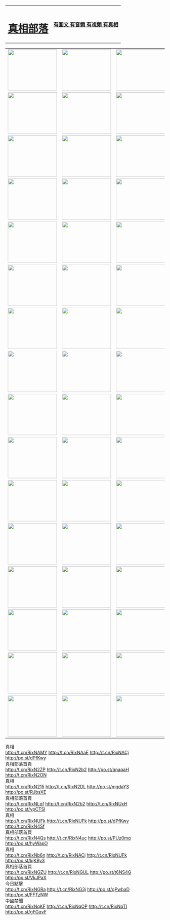 <table>
<tr>

<td>
	<H1><a href="http://208.chiemtinhviet.com/zx/">真相部落</a></H1>
</td>
<td>
	<H4><a href="http://208.chiemtinhviet.com/zx/">有圖文 有音頻 有視頻 有真相</a></H4>
</td>
</tr>

</table>
<table>
<tr>
	<td><a href="http://54.is-a-celticsfan.org/xtr/107/"><img  src ="http://54.is-a-celticsfan.org/pic/2017/02/107.jpg" width="155px" height="130px"></a></td>
	<td><a href="http://54.is-a-celticsfan.org/xtr/829/"><img src ="http://54.is-a-celticsfan.org/pic/2017/02/829.jpg" width="155px" height="130px"></a></td>
	<td><a href="http://54.is-a-celticsfan.org/xtr/69/"><img  src ="http://54.is-a-celticsfan.org/pic/2017/02/69.jpg" width="155px" height="130px"></a></td>
	<td><a href="http://54.is-a-celticsfan.org/xtr/99/"><img  src ="http://54.is-a-celticsfan.org/pic/2017/02/99.jpg" width="155px" height="130px"></a></td>
</tr>
<tr>
	<td><a href="http://54.is-a-celticsfan.org/xtr/40/"><img  src ="http://54.is-a-celticsfan.org/pic/2017/02/40.jpg" width="155px" height="130px"></a></td>
	<td><a href="http://54.is-a-celticsfan.org/xtr/20/"><img  src ="http://54.is-a-celticsfan.org/pic/2017/02/20.jpg" width="155px" height="130px"></a></td>
	<td><a href="http://54.is-a-celticsfan.org/xtr/81/"><img  src ="http://54.is-a-celticsfan.org/pic/2017/02/81.jpg" width="155px" height="130px"></a></td>
	<td><a href="http://54.is-a-celticsfan.org/xtr/2/"><img  src ="http://54.is-a-celticsfan.org/pic/2017/02/2.jpg" width="155px" height="130px"></a></td>
</tr>
<tr>
	<td><a href="http://54.is-a-celticsfan.org/xtr/86/"><img  src ="http://54.is-a-celticsfan.org/pic/2017/02/86.jpg" width="155px" height="130px"></a></td>
	<td><a href="http://54.is-a-celticsfan.org/xtr/109/"><img  src ="http://54.is-a-celticsfan.org/pic/2017/02/109.jpg" width="155px" height="130px"></a></td>
	<td><a href="http://54.is-a-celticsfan.org/xtr/1378/"><img  src ="http://54.is-a-celticsfan.org/pic/2017/02/1378.jpg" width="155px" height="130px"></a></td>
	<td><a href="http://54.is-a-celticsfan.org/xtr/57/"><img  src ="http://54.is-a-celticsfan.org/pic/2017/02/57.jpg" width="155px" height="130px"></a></td>
</tr>
<tr>
	<td><a href="http://54.is-a-celticsfan.org/xtr/1219/"><img  src ="http://54.is-a-celticsfan.org/pic/2017/02/1219.jpg" width="155px" height="130px"></a></td>
	<td><a href="http://54.is-a-celticsfan.org/xtr/1220/"><img  src ="http://54.is-a-celticsfan.org/pic/2017/02/1220.jpg" width="155px" height="130px"></a></td>
	<td><a href="http://54.is-a-celticsfan.org/xtr/1221/"><img  src ="http://54.is-a-celticsfan.org/pic/2017/02/1221.jpg" width="155px" height="130px"></a></td>
	<td><a href="http://54.is-a-celticsfan.org/xtr/51/"><img  src ="http://54.is-a-celticsfan.org/pic/2017/02/51.jpg" width="155px" height="130px"></a></td>
</tr>
<tr>
	<td><a href="http://54.is-a-celticsfan.org/xtr/1055/"><img  src ="http://54.is-a-celticsfan.org/pic/2017/02/1055.jpg" width="155px" height="130px"></a></td>
	<td><a href="http://54.is-a-celticsfan.org/xtr/611/"><img  src ="http://54.is-a-celticsfan.org/pic/2017/02/611.jpg" width="155px" height="130px"></a></td>
	<td><a href="http://54.is-a-celticsfan.org/xtr/1121/"><img  src ="http://54.is-a-celticsfan.org/pic/2017/02/1121.jpg" width="155px" height="130px"></a></td>
	<td><a href="http://54.is-a-celticsfan.org/xtr/610/"><img  src ="http://54.is-a-celticsfan.org/pic/2017/02/610.jpg" width="155px" height="130px"></a></td>
</tr>
<tr>
	<td><a href="http://54.is-a-celticsfan.org/xtr/1128/"><img  src ="http://54.is-a-celticsfan.org/pic/2017/02/1128.jpg" width="155px" height="130px"></a></td>
	<td><a href="http://54.is-a-celticsfan.org/xtr/1395/"><img  src ="http://54.is-a-celticsfan.org/pic/2017/02/1406.jpg" width="155px" height="130px"></a></td>
	<td><a href="http://54.is-a-celticsfan.org/xtr/1407/"><img  src ="http://54.is-a-celticsfan.org/pic/2017/02/1407.jpg" width="155px" height="130px"></a></td>
	<td><a href="http://54.is-a-celticsfan.org/xtr/934/"><img  src ="http://54.is-a-celticsfan.org/pic/2017/02/934.jpg" width="155px" height="130px"></a></td>
</tr>
<tr>
	<td><a href="http://54.is-a-celticsfan.org/xtr/641/"><img  src ="http://54.is-a-celticsfan.org/pic/2017/02/641.jpg" width="155px" height="130px"></a></td>
	<td><a href="http://54.is-a-celticsfan.org/xtr/949/"><img  src ="http://54.is-a-celticsfan.org/pic/2017/02/949.jpg" width="155px" height="130px"></a></td>
	<td><a href="http://54.is-a-celticsfan.org/xtr/112/"><img  src ="http://54.is-a-celticsfan.org/pic/2017/02/112.jpg" width="155px" height="130px"></a></td>
	<td><a href="http://54.is-a-celticsfan.org/xtr/812/"><img  src ="http://54.is-a-celticsfan.org/pic/2017/02/812.jpg" width="155px" height="130px"></a></td>
</tr>
<tr>
	<td><a href="http://54.is-a-celticsfan.org/xtr/103/"><img  src ="http://54.is-a-celticsfan.org/pic/2017/02/103.jpg" width="155px" height="130px"></a></td>
	<td><a href="http://54.is-a-celticsfan.org/xtr/3/"><img  src ="http://54.is-a-celticsfan.org/pic/2017/02/3.jpg" width="155px" height="130px"></a></td>
	<td><A HREF="http://54.is-a-celticsfan.org/mp4/zx/2015/11/Lkmtt.mp4" target="_blank" title="蓮開滿天庭"><img  src="http://54.is-a-celticsfan.org/pic/2015/11/Lkmtt3480_jssor.jpg"  width="155px" height="130px"></A></td>
	<td><A HREF="http://54.is-a-celticsfan.org/mp4/zx/2015/11/2013513.mp4" target="_blank" title="飛旋的法輪"><img  src="http://54.is-a-celticsfan.org/pic/2015/11/falun480_jssor.jpg"  width="155px" height="130px"></A></td>
</tr>
<tr>
	<td><A HREF="http://54.is-a-celticsfan.org/mp4/zx/2015/11/NYParade.mp4" target="_blank" title="2004年4月10日法輪功紐約大遊行"><img  src="http://54.is-a-celticsfan.org/pic/2015/11/nyparade480_jssor.jpg"  width="155px" height="130px"></A></td>
	<td><A HREF="http://54.is-a-celticsfan.org/mp4/news617/2015/05/WEB_s28093.mp4" target="_blank" title="2015年世界法輪大法日特別報導"><img  src="http://54.is-a-celticsfan.org/pic/2015/11/p6752711a666997037_jssor.jpg"  width="155px" height="130px"></A></td>
	<td><A HREF="http://54.is-a-celticsfan.org/mp4/news829/2015/11/30211_326650.mp4" target="_blank" title="滄州綁架案連審四天 民眾抹淚稱審好人"><img  src="http://54.is-a-celticsfan.org/pic/2015/11/changzhou2480_jssor.jpg"  width="155px" height="130px"></A></td>
	<td><A HREF="http://54.is-a-celticsfan.org/mp4/mhph/2015/10/changzhou.mp4" target="_blank" title="滄州真相--獅城血淚"><img  src="http://54.is-a-celticsfan.org/pic/2015/11/changzhou480_jssor.jpg"  width="155px" height="130px"></A></td>
</tr>
<tr>
	<td><A HREF="http://54.is-a-celticsfan.org/mp4/mhjd/mhjd_55.mp4" target="_blank" title="正義律師與無罪辯護"><img  src="http://54.is-a-celticsfan.org/pic/2015/11/wzbh480_jssor.jpg"  width="155px" height="130px"></A></td>
	<td><A HREF="http://54.is-a-celticsfan.org/mp4/zx/2015/11/layerkcs.mp4" target="_blank" title="中國的良心--高智晟律師"><img  src="http://54.is-a-celticsfan.org/pic/2015/11/layerkcs2480_jssor.jpg"  width="155px" height="130px"></A></td>
	<td><A HREF="http://54.is-a-celticsfan.org/mp4/mhph/2015/10/szxl.mp4" target="_blank" title="神州血淚--北京、大慶、廣東、哈爾濱"><img  src="http://54.is-a-celticsfan.org/pic/2015/11/szxl480_jssor.jpg"  width="155px" height="130px"></A></td>
	<td><A HREF="http://54.is-a-celticsfan.org/mp4/zx/2015/11/TangShanFFXS.mp4" target="_blank" title="真相紀錄片：鳳凰新生"><img  src="http://54.is-a-celticsfan.org/pic/2015/11/fhxs2480_jssor.jpg"  width="155px" height="130px"></A></td>
</tr>
<tr>
	<td><A HREF="http://54.is-a-celticsfan.org/mp4/zx/2015/11/jidong.mp4" target="_blank" title="冀東監獄的罪惡"><img  src="http://54.is-a-celticsfan.org/pic/2015/11/jidong480_jssor.jpg"  width="155px" height="130px"></A></td>
	<td><A HREF="http://54.is-a-celticsfan.org/mp4/mhph/2015/10/tangshan.mp4" target="_blank" title="鳳凰血淚"><img  src="http://54.is-a-celticsfan.org/pic/2015/11/tangshan480_jssor.jpg"  width="155px" height="130px"></A>
					</div></td>
	<td>	<A HREF="http://54.is-a-celticsfan.org/mp4/mhph/2015/10/zfxtzxl.mp4" target="_blank" title="政法系統罪行錄--唐山篇"><img  src="http://54.is-a-celticsfan.org/pic/2015/11/zfxtzxl480_jssor.jpg"  width="155px" height="130px"></A></td>
	<td><A HREF="http://54.is-a-celticsfan.org/mp4/mhph/2015/10/QDBG.mp4" target="_blank" title="青島悲歌"><img  src="http://54.is-a-celticsfan.org/pic/2015/10/qdbg2480_jssor.jpg"  width="155px" height="130px"></A></td>
</tr>
<tr>
	<td><A HREF="http://54.is-a-celticsfan.org/mp4/mhph/2015/10/huludao.mp4" target="_blank" title="葫蘆島永恆的見證"><img  src="http://54.is-a-celticsfan.org/pic/2015/10/huludao480_jssor.jpg"  width="155px" height="130px"></A></td>
	<td><A HREF="http://54.is-a-celticsfan.org/mp4/mhph/2015/10/qbzx.mp4" target="_blank" title="湖畔泉邊聽真相-濟南泉城的傳奇"><img  src="http://54.is-a-celticsfan.org/pic/2015/10/hupan480_jssor.jpg"  width="155px" height="130px"></A></td>
	<td><A HREF="http://54.is-a-celticsfan.org/mp4/mhph/2015/10/baoding_dvd_v2.mp4" target="_blank" title="燕趙悲歌"><img  src="http://54.is-a-celticsfan.org/pic/2015/10/yzbg480_jssor.jpg"  width="155px" height="130px"></A></td>
	<td><A HREF="http://54.is-a-celticsfan.org/mp4/zx/2015/11/meihuashi_complete_ED2.0.mp4" target="_blank" title="梅花詩完整版"><img  src="http://54.is-a-celticsfan.org/pic/2015/11/mhs480_jssor.jpg"  width="155px" height="130px"></A></td>
</tr>
<tr>
	<td><A HREF="http://54.is-a-celticsfan.org/mp4/zx/2015/11/fengbei512k.mp4" target="_blank" title="豐碑"><img  src="http://54.is-a-celticsfan.org/pic/2015/11/fongbei480_jssor.jpg"  width="155px" height="130px"></A></td>
	<td><A HREF="http://54.is-a-celticsfan.org/mp4/zx/2015/11/fytdxComplete.mp4" target="_blank" title="風雨天地行全集"><img  src="http://54.is-a-celticsfan.org/pic/2015/11/fytdxWhite480_jssor.jpg"  width="155px" height="130px"></A></td>
	<td><A HREF="http://54.is-a-celticsfan.org/mp4/zx/2015/11/JianZheng.mp4" target="_blank" title="見證"><img  src="http://54.is-a-celticsfan.org/pic/2015/11/witness480_jssor.jpg"  width="155px" height="130px"></A></td>
	<td><A HREF="http://54.is-a-celticsfan.org/mp4/mhph/2015/10/hcym.mp4" target="_blank" title="紅朝陰謀"><img  src="http://54.is-a-celticsfan.org/pic/2015/10/hcym480_jssor.jpg"  width="155px" height="130px"></A></td>
</tr>
<tr>
	<td><A HREF="http://54.is-a-celticsfan.org/mp4/zx/2015/11/zfzxPalV3.mp4" target="_blank" title="是自焚還是騙局"><img  src="http://54.is-a-celticsfan.org/pic/2015/11/zfzx4805_jssor.jpg"  width="155px" height="130px"></A></td>
	<td><A HREF="http://54.is-a-celticsfan.org/mp4/zx/2015/11/lsdspMsyTd.mp4" target="_blank" title="歷史的審判"><img  src="http://54.is-a-celticsfan.org/pic/2015/11/lsdsp480_jssor.jpg"  width="155px" height="130px"></A></td>
	<td><A HREF="http://54.is-a-celticsfan.org/mp4/news886/2015/11/concat886.mp4" target="_blank" title="一周全球控告江澤民"><img  src="http://54.is-a-celticsfan.org/pic/2015/11/news886480_jssor.jpg"  width="155px" height="130px"></A></td>
	<td><A HREF="http://54.is-a-celticsfan.org/mp4/news1378/2014/08/CQSD_s0_e4_v2_i0-CQSD_4-video.mp4" target="_blank" title="歐洲的抉擇"><img  src="http://54.is-a-celticsfan.org/pic/2015/11/p5143421a564166643-ss_jssor.jpg"  width="155px" height="130px"></A></td>
</tr>
<tr>
	<td><A HREF="http://54.is-a-celticsfan.org/mp4/zx/2015/11/hk20150720parade.mp4" target="_blank" title="港法輪功反迫害大遊行 大陸遊客震撼"><img  src="http://54.is-a-celticsfan.org/pic/2015/11/281098-ss_jssor.jpg"  width="155px" height="130px"></A></td>
	<td><A HREF="http://54.is-a-celticsfan.org/mp4/zx/2015/11/20150720hkParade512k.mp4" target="_blank" title="香港法輪功720遊行聲援訴江潮"><img  src="http://54.is-a-celticsfan.org/pic/2015/11/2015720parade480_jssor.jpg"  width="155px" height="130px"></A></td>
	<td><A HREF="http://54.is-a-celticsfan.org/mp4/zx/2015/11/hktdc512.mp4" target="_blank" title="香港退黨潮"><img  src="http://54.is-a-celticsfan.org/pic/2015/11/hktdc480_jssor.jpg"  width="155px" height="130px"></A></td>
	<td><A HREF="http://54.is-a-celticsfan.org/mp4/news413/2015/11/concat413.mp4" target="_blank" title="本月退黨精選"><img  src="http://54.is-a-celticsfan.org/pic/2015/11/tuidang480_jssor.jpg"  width="155px" height="130px"></A></td>
</tr>
<tr>
	<td><A HREF="http://54.is-a-celticsfan.org/mp4/news823/2015/11/TSZG_British_1_QA_A_TSZG-61-1_XinHaoNianZuoZh_P617180.mp4" target="_blank" title="辛灝年：紀念《九評共產黨》發表十週年演講"><img  src="http://54.is-a-celticsfan.org/pic/2015/11/xhn9p10480_jssor.jpg"  width="155px" height="130px"></A></td>
	<td><A HREF="http://54.is-a-celticsfan.org/mp4/news57/2015/11/JPGCD8.mp4" target="_blank" title="【九評之八】評中國共產黨的邪教本質"><img  src="http://54.is-a-celticsfan.org/pic/2015/11/9pkcd8p480_jssor.jpg"  width="155px" height="130px"></A></td>
	<td><A HREF="http://54.is-a-celticsfan.org/mp4/other/kao.Chih.Sheng_story.mp4"  target="_blank" title="超越恐懼:高智晟的故事"				style="font-size:20px;"><img src="http://54.is-a-celticsfan.org/pic/2016/12/GZS201408070902.jpg"  width="155px" height="130px">
						</A></td>
	<td><A HREF="http://54.is-a-celticsfan.org/mp4/zx/2016/11/oh10yearsInv.mp4"  target="_blank" title="紀錄片《活摘 十年調查》完整版" style="font-size:20px;"><img src="http://54.is-a-celticsfan.org/pic/2016/11/10yearsOHinv.jpg"  width="155px" height="130px">
						</A></td>
</tr>
</table>

<div class="linkbox"><div class="title">真相<div id="url">  <a href="http://t.cn/RixNAMY" target=_blank>http://t.cn/RixNAMY</a>    <a href="http://t.cn/RixNAaE" target=_blank>http://t.cn/RixNAaE</a>    <a href="http://t.cn/RixNACj" target=_blank>http://t.cn/RixNACj</a>    <a href="http://po.st/dPfKwy" target=_blank>http://po.st/dPfKwy</a>  </div></div><div class="title">真相部落首頁<div id="url">  <a href="http://t.cn/RixN2ZP" target=_blank>http://t.cn/RixN2ZP</a>    <a href="http://t.cn/RixN2b2" target=_blank>http://t.cn/RixN2b2</a>    <a href="http://po.st/qnaqaH" target=_blank>http://po.st/qnaqaH</a>    <a href="http://t.cn/RixN2ON" target=_blank>http://t.cn/RixN2ON</a>  </div></div><div class="title">真相<div id="url">  <a href="http://t.cn/RixN215" target=_blank>http://t.cn/RixN215</a>    <a href="http://t.cn/RixN2DL" target=_blank>http://t.cn/RixN2DL</a>    <a href="http://po.st/mgdaYS" target=_blank>http://po.st/mgdaYS</a>    <a href="http://po.st/RJbsXE" target=_blank>http://po.st/RJbsXE</a>  </div></div><div class="title">真相部落首頁<div id="url">  <a href="http://t.cn/RixNLpf" target=_blank>http://t.cn/RixNLpf</a>    <a href="http://t.cn/RixN2b2" target=_blank>http://t.cn/RixN2b2</a>    <a href="http://t.cn/RixNUxH" target=_blank>http://t.cn/RixNUxH</a>    <a href="http://po.st/ypCTSl" target=_blank>http://po.st/ypCTSl</a>  </div></div><div class="title">真相<div id="url">  <a href="http://t.cn/RixNUFk" target=_blank>http://t.cn/RixNUFk</a>    <a href="http://t.cn/RixNUFk" target=_blank>http://t.cn/RixNUFk</a>    <a href="http://po.st/dPfKwy" target=_blank>http://po.st/dPfKwy</a>    <a href="http://t.cn/RixN4Sf" target=_blank>http://t.cn/RixN4Sf</a>  </div></div><div class="title">真相部落首頁<div id="url">  <a href="http://t.cn/RixN4Qs" target=_blank>http://t.cn/RixN4Qs</a>    <a href="http://t.cn/RixN4uc" target=_blank>http://t.cn/RixN4uc</a>    <a href="http://po.st/PUz0mq" target=_blank>http://po.st/PUz0mq</a>    <a href="http://po.st/hyWapO" target=_blank>http://po.st/hyWapO</a>  </div></div><div class="title">真相<div id="url">  <a href="http://t.cn/RixNb6n" target=_blank>http://t.cn/RixNb6n</a>    <a href="http://t.cn/RixNACj" target=_blank>http://t.cn/RixNACj</a>    <a href="http://t.cn/RixNUFk" target=_blank>http://t.cn/RixNUFk</a>    <a href="http://po.st/kjKBy3" target=_blank>http://po.st/kjKBy3</a>  </div></div><div class="title">真相部落首頁<div id="url">  <a href="http://t.cn/RixNGZU" target=_blank>http://t.cn/RixNGZU</a>    <a href="http://t.cn/RixNGUL" target=_blank>http://t.cn/RixNGUL</a>    <a href="http://po.st/t6NS4G" target=_blank>http://po.st/t6NS4G</a>    <a href="http://po.st/VkJPaX" target=_blank>http://po.st/VkJPaX</a>  </div></div><div class="title">今日點擊<div id="url">  <a href="http://t.cn/RixNGRa" target=_blank>http://t.cn/RixNGRa</a>    <a href="http://t.cn/RixNG3j" target=_blank>http://t.cn/RixNG3j</a>    <a href="http://po.st/gPwbaD" target=_blank>http://po.st/gPwbaD</a>    <a href="http://po.st/FFTzNW" target=_blank>http://po.st/FFTzNW</a>  </div></div><div class="title">中國禁聞<div id="url">  <a href="http://t.cn/RixNqKF" target=_blank>http://t.cn/RixNqKF</a>    <a href="http://t.cn/RixNqOP" target=_blank>http://t.cn/RixNqOP</a>    <a href="http://t.cn/RixNqTI" target=_blank>http://t.cn/RixNqTI</a>    <a href="http://po.st/gFGqvF" target=_blank>http://po.st/gFGqvF</a>  </div></div></div>
